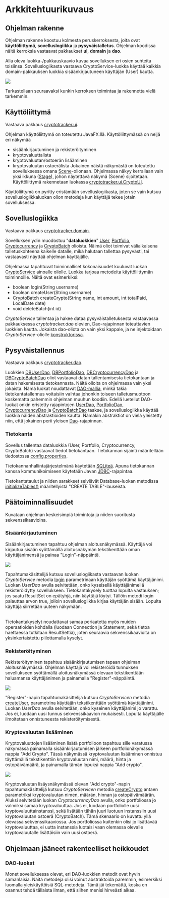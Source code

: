 # Arkkitehtuurikuvaus

## Ohjelman rakenne

Ohjelman rakenne koostuu kolmesta peruskerroksesta, joita ovat **käyttöliittymä**, **sovelluslogiikka** ja **pysyväistalletus**. Ohjelman koodissa näitä kerroksia vastaavat pakkaukset **ui**, **domain** ja **dao**.

Alla oleva luokka-/pakkauskaavio kuvaa sovelluksen eri osien suhteita toisiinsa. Sovelluslogiikasta vastaava CryptoService-luokka käyttää kaikkia domain-pakkauksen luokkia sisäänkirjautuneen käyttäjän (User) kautta.

<img src="https://raw.githubusercontent.com/nakkekakke/CryptoTracker/master/dokumentointi/kuvat/luokkapakkausdiagrammi.png">

Tarkastellaan seuraavaksi kunkin kerroksen toimintaa ja rakennetta vielä tarkemmin.

## Käyttöliittymä 
Vastaava pakkaus [cryptotracker.ui](https://github.com/nakkekakke/CryptoTracker/tree/master/src/main/java/cryptotracker/ui).

Ohjelman käyttöliittymä on toteutettu JavaFX:llä.
Käyttöliittymässä on neljä eri näkymää
- sisäänkirjautuminen ja rekisteröityminen
- kryptovaluuttalista
- kryptovaluutan/ostoerän lisääminen
- kryptovaluutan ostoerälista
Jokainen näistä näkymästä on toteutettu sovelluksessa omana [Scene](https://docs.oracle.com/javase/8/javafx/api/javafx/scene/Scene.html)-olionaan. Ohjelmassa näkyy kerrallaan vain yksi ikkuna ([Stage](https://docs.oracle.com/javase/8/javafx/api/javafx/stage/Stage.html)), johon näytettävä näkymä (Scene) sijoitetaan. Käyttöliittymä rakennetaan luokassa [cryptotracker.ui.CryptoUI](https://github.com/nakkekakke/CryptoTracker/blob/master/src/main/java/cryptotracker/ui/CryptoUI.java).

Käyttöliittymä on pyritty eristämään sovelluslogiikasta, joten se vain kutsuu sovelluslogiikkaluokan olion metodeja kun käyttäjä tekee jotain sovelluksessa.

## Sovelluslogiikka
Vastaava pakkaus [cryptotracker.domain](https://github.com/nakkekakke/CryptoTracker/tree/master/src/main/java/cryptotracker/domain).

Sovelluksen ydin muodostuu "**dataluokkien**" [User](https://github.com/nakkekakke/CryptoTracker/blob/master/src/main/java/cryptotracker/domain/User.java), [Portfolio](https://github.com/nakkekakke/CryptoTracker/blob/master/src/main/java/cryptotracker/domain/Portfolio.java), [Cryptocurrency](https://github.com/nakkekakke/CryptoTracker/blob/master/src/main/java/cryptotracker/domain/Cryptocurrency.java) ja [CryptoBatch](https://github.com/nakkekakke/CryptoTracker/blob/master/src/main/java/cryptotracker/domain/CryptoBatch.java) olioista. Näimä oliot toimivat väliaikaisena talletuskohteena kaikelle datalle, mikä halutaan tallettaa pysyvästi, tai vastaavasti näyttää ohjelman käyttäjälle.

Ohjelmassa tapahtuvat toiminnalliset kokonaisuudet kuuluvat luokan [CryptoService](https://github.com/nakkekakke/CryptoTracker/blob/master/src/main/java/cryptotracker/domain/CryptoService.java) ainoalle oliolle. Luokka tarjoaa metodeita käyttöliittymän toiminnoille. Näitä ovat esimerkiksi:
- boolean login(String username)
- boolean createUser(String username)
- CryptoBatch createCrypto(String name, int amount, int totalPaid, LocalDate date)
- void deleteBatch(int id)

_CryptoService_ tallentaa ja hakee dataa pysyväistalletuksesta vastaavassa pakkauksessa _cryptotracker.dao_ olevien, Dao-rajapinnan toteuttavien luokkien kautta. Jokaista dao-oliota on vain yksi kappale, ja ne injektoidaan _CryptoService_-oliolle [konstruktorissa](https://github.com/nakkekakke/CryptoTracker/blob/82215b1097a1064cfb681fcdb84f21cdc785bf2c/src/main/java/cryptotracker/domain/CryptoService.java#L24).

## Pysyväistallennus
Vastaava pakkaus [cryptotracker.dao](https://github.com/nakkekakke/CryptoTracker/tree/master/src/main/java/cryptotracker/dao).

Luokkien [DBUserDao](https://github.com/nakkekakke/CryptoTracker/blob/master/src/main/java/cryptotracker/dao/DBUserDao.java), [DBPortfolioDao](https://github.com/nakkekakke/CryptoTracker/blob/master/src/main/java/cryptotracker/dao/DBPortfolioDao.java), [DBCryptocurrencyDao](https://github.com/nakkekakke/CryptoTracker/blob/master/src/main/java/cryptotracker/dao/DBCryptocurrencyDao.java) ja [DBCryptoBatchDao](https://github.com/nakkekakke/CryptoTracker/blob/master/src/main/java/cryptotracker/dao/DBCryptoBatchDao.java) oliot vastaavat datan tallentamisesta tietokantaan ja datan hakemisesta tietokannasta. Näitä olioita on ohjelmassa vain yksi jokaista. Nämä luokat noudattavat [DAO-mallia](https://en.wikipedia.org/wiki/Data_access_object), minkä takia tietokantatallennus voitaisiin vaihtaa johonkin toiseen talletusmuotoon koskematta pahemmin ohjelman muuhun koodiin. Edellä luetellut DAO-luokat onkin eristetty rajapintojen [UserDao](https://github.com/nakkekakke/CryptoTracker/blob/master/src/main/java/cryptotracker/dao/UserDao.java), [PortfolioDao](https://github.com/nakkekakke/CryptoTracker/blob/master/src/main/java/cryptotracker/dao/PortfolioDao.java), [CryptocurrencyDao](https://github.com/nakkekakke/CryptoTracker/blob/master/src/main/java/cryptotracker/dao/CryptocurrencyDao.java) ja [CryptoBatchDao](https://github.com/nakkekakke/CryptoTracker/blob/master/src/main/java/cryptotracker/dao/CryptoBatchDao.java) taakse, ja sovelluslogiikka käyttää luokkia näiden abstraktioiden kautta. Nämäkin abstraktiot on vielä yleistetty niin, että jokainen perii yleisen [Dao](https://github.com/nakkekakke/CryptoTracker/blob/master/src/main/java/cryptotracker/dao/Dao.java)-rajapinnan.

### Tietokanta

Sovellus tallentaa dataluokkia (User, Portfolio, Cryptocurrency, CryptoBatch) vastaavat tiedot tietokantaan. Tietokannan sijainti määritellään tiedostossa [config.properties](https://github.com/nakkekakke/CryptoTracker/blob/master/config.properties).

Tietokannanhallintajärjestelmänä käytetään [SQLiteä](https://www.sqlite.org/about.html). Apuna tietokannan kanssa kommunikoimiseen käytetään Javan [JDBC](https://en.wikipedia.org/wiki/Java_Database_Connectivity)-rajapintaa.

Tietokantataulut ja niiden sarakkeet selviävät Database-luokan metodissa [initializeTables()](https://github.com/nakkekakke/CryptoTracker/blob/82215b1097a1064cfb681fcdb84f21cdc785bf2c/src/main/java/cryptotracker/dao/Database.java#L23) määritellyistä "CREATE TABLE"-lauseista.

## Päätoiminnallisuudet

Kuvataan ohjelman keskeisimpiä toimintoja ja niiden suoritusta sekvenssikaavioina.

### Sisäänkirjautuminen

Sisäänkirjautuminen tapahtuu ohjelman aloitusnäkymässä. Käyttäjä voi kirjautua sisään syöttämällä aloitusnäkymän tekstikenttään oman käyttäjänimensä ja painaa "Login"-näppäintä.

<img src="https://raw.githubusercontent.com/nakkekakke/CryptoTracker/master/dokumentointi/kuvat/sekvenssikaavio_login.png">

Tapahtumakäsittelijä kutsuu sovelluslogiikasta vastaavan luokan _CryptoService_ metodia [login](https://github.com/nakkekakke/CryptoTracker/blob/5eec2a01380550264e897e71b4b0ec71380c8977/src/main/java/cryptotracker/domain/CryptoService.java#L88) parametrinaan käyttäjän syöttämä käyttäjänimi. Luokan _UserDao_ avulla selvitetään, onko kyseisellä käyttäjänimellä rekisteröidytty sovellukseen. Tietokantakysely tuottaa lopulta vastauksen; jos saatu ResultSet on epätyhjä, niin käyttäjä löytyi. Tällöin metodi login palauttaa arvon true, jolloin sovelluslogiikka kirjaa käyttäjän sisään. Lopulta käyttäjä siirretään uuteen näkymään.

<br>
Tietokantakyselyt noudattavat samaa periaatetta myös muiden operaatioiden kohdalla (luodaan Connection ja Statement, sekä tietoa haettaessa tutkitaan ResultSettiä), joten seuraavia sekvenssikaavioita on yksinkertaistettu piilottamalla kyselyt.

### Rekisteröityminen

Rekisteröityminen tapahtuu sisäänkirjautumisen tapaan ohjelman aloitusnäkymässä. Ohjelman käyttäjä voi rekisteröidä tunnuksen sovellukseen syöttämällä aloitusnäkymässä olevaan tekstikenttään haluamansa käyttäjänimen ja painamalla "Register"-näppäintä. 

<img src="https://raw.githubusercontent.com/nakkekakke/CryptoTracker/master/dokumentointi/kuvat/sekvenssikaavio_registering.png">

"Register"-napin tapahtumakäsittelijä kutsuu _CryptoServicen_ metodia [createUser](https://github.com/nakkekakke/CryptoTracker/blob/51198c571e7368dce51192cad83a6d2699e4cfc5/src/main/java/cryptotracker/domain/CryptoService.java#L127), parametrina käyttäjän tekstikenttään syöttämä käyttäjänimi. Luokan _UserDao_ avulla selvitetään, onko kyseinen käyttäjänimi jo varattu. Jos ei, luodaan uusi tunnus sekvenssikaavion mukaisesti. Lopulta käyttäjälle ilmoitetaan onnistuneesta rekisteröitymisestä.

### Kryptovaluutan lisääminen

Kryptovaluuttojen lisääminen lisätä portfolioon tapahtuu sille varatussa näkymässä painamalla sisäänkirjautumisen jälkeen portfolionäkymässä nappia "Add Crypto". Tässä näkymässä kryptovaluutan lisääminen onnistuu täyttämällä tekstikenttiin kryptovaluutan nimi, määrä, hinta ja ostopäivämäärä, ja painamalla tämän lopuksi nappia "Add crypto".

<img src="https://raw.githubusercontent.com/nakkekakke/CryptoTracker/master/dokumentointi/kuvat/sekvenssikaavio_addcrypto.png">

Kryptovaluutan lisäysnäkymässä olevan "Add crypto"-napin tapahtumakäsittelijä kutsuu _CryptoServicen_ metodia [createCrypto](https://github.com/nakkekakke/CryptoTracker/blob/51198c571e7368dce51192cad83a6d2699e4cfc5/src/main/java/cryptotracker/domain/CryptoService.java#L259) antaen parametriksi kryptovaluutan nimen, määrän, hinnan ja ostopäivämäärän. Aluksi selvitetään luokan _CryptocurrencyDao_ avulla, onko portfoliossa jo valmiiksi samaa kryptovaluuttaa. Jos ei, luodaan portfoliolle uusi kryptovaluuttainstanssi, sekä lisätään tähän juuri luotuun instanssiin uusi kryptovaluutan ostoerä (CryptoBatch). Tämä skenaario on kuvattu yllä olevassa sekvenssikaaviossa. Jos portfoliossa kuitenkin olisi jo lisättävää kryptovaluuttaa, ei uutta instanssia luotaisi vaan olemassa olevalle kryptovaluutalle lisättäisiin vain uusi ostoerä.

## Ohjelmaan jääneet rakenteelliset heikkoudet

### DAO-luokat

Monet sovelluksessa olevat, eri DAO-luokkien metodit ovat hyvin samanlaisia. Näitä metodeja olisi voinut abstraktoida paremmin, esimerkiksi luomalla yleiskäyttöisiä SQL-metodeja. Tämä jäi tekemättä, koska en osannut tehdä tällaista ilman, että siihen menisi hirveästi aikaa.
